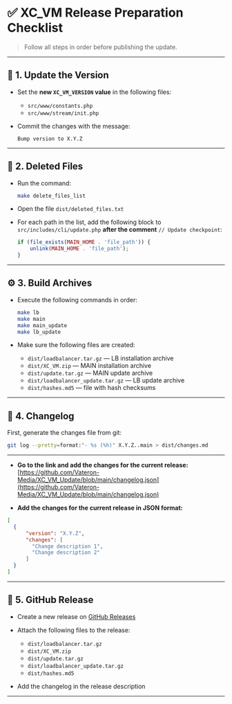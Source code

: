 # ✅ XC\_VM Release Preparation Checklist

> Follow all steps in order before publishing the update.

---

## 🔢 1. Update the Version

* Set the **new `XC_VM_VERSION` value** in the following files:

  * `src/www/constants.php`
  * `src/www/stream/init.php`
* Commit the changes with the message:

  ```
  Bump version to X.Y.Z
  ```

---

## 🧹 2. Deleted Files

* Run the command:

  ```bash
  make delete_files_list
  ```
* Open the file `dist/deleted_files.txt`
* For each path in the list, add the following block to `src/includes/cli/update.php` **after the comment** `// Update checkpoint`:

  ```php
  if (file_exists(MAIN_HOME . 'file_path')) {
      unlink(MAIN_HOME . 'file_path');
  }
  ```

---

## ⚙️ 3. Build Archives

* Execute the following commands in order:

  ```bash
  make lb
  make main
  make main_update
  make lb_update
  ```
* Make sure the following files are created:

  * `dist/loadbalancer.tar.gz` — LB installation archive
  * `dist/XC_VM.zip` — MAIN installation archive
  * `dist/update.tar.gz` — MAIN update archive
  * `dist/loadbalancer_update.tar.gz` — LB update archive
  * `dist/hashes.md5` — file with hash checksums

---

## 📝 4. Changelog

First, generate the changes file from git:
```bash
git log --pretty=format:"- %s (%h)" X.Y.Z..main > dist/changes.md
```

---

*   **Go to the link and add the changes for the current release:**
    [https://github.com/Vateron-Media/XC_VM_Update/blob/main/changelog.json](https://github.com/Vateron-Media/XC_VM_Update/blob/main/changelog.json)

*   **Add the changes for the current release in JSON format:**

  ```json
  [
    {
        "version": "X.Y.Z",
        "changes": [
          "Change description 1",
          "Change description 2"
        ]
    }
  ]
  ```

---

## 🚀 5. GitHub Release

* Create a new release on [GitHub Releases](https://github.com/Vateron-Media/XC_VM/releases)
* Attach the following files to the release:

  * `dist/loadbalancer.tar.gz`
  * `dist/XC_VM.zip`
  * `dist/update.tar.gz`
  * `dist/loadbalancer_update.tar.gz`
  * `dist/hashes.md5`
* Add the changelog in the release description

---
